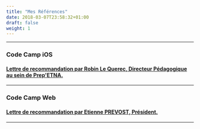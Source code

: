 ```yaml
---
title: "Mes Références"
date: 2018-03-07T23:58:32+01:00
draft: false
weight: 1
---
```

---

### Code Camp iOS

<h4><a href="/documents/lettre_de_recommandation_nae__l_awayes.pdf" target="_blank">
Lettre de recommandation par Robin Le Querec, Directeur Pédagogique au sein de Prep'ETNA.
</a></h4>

---

### Code Camp Web

<h4><a href="/documents/LR_AWAYES.pdf" target="_blank">
Lettre de recommandation par Etienne PREVOST, Président.
</a></h4>

---

